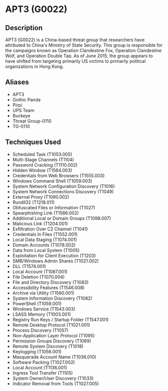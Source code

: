 # APT3 (G0022)

## Description
APT3 (G0022) is a China-based threat group that researchers have attributed to China's Ministry of State Security. This group is responsible for the campaigns known as Operation Clandestine Fox, Operation Clandestine Wolf, and Operation Double Tap. As of June 2015, the group appears to have shifted from targeting primarily US victims to primarily political organizations in Hong Kong.

## Aliases
- APT3
- Gothic Panda
- Pirpi
- UPS Team
- Buckeye
- Threat Group-0110
- TG-0110

## Techniques Used
- Scheduled Task (T1053.005)
- Multi-Stage Channels (T1104)
- Password Cracking (T1110.002)
- Hidden Window (T1564.003)
- Credentials from Web Browsers (T1555.003)
- Windows Command Shell (T1059.003)
- System Network Configuration Discovery (T1016)
- System Network Connections Discovery (T1049)
- External Proxy (T1090.002)
- Rundll32 (T1218.011)
- Obfuscated Files or Information (T1027)
- Spearphishing Link (T1566.002)
- Additional Local or Domain Groups (T1098.007)
- Malicious Link (T1204.001)
- Exfiltration Over C2 Channel (T1041)
- Credentials In Files (T1552.001)
- Local Data Staging (T1074.001)
- Domain Accounts (T1078.002)
- Data from Local System (T1005)
- Exploitation for Client Execution (T1203)
- SMB/Windows Admin Shares (T1021.002)
- DLL (T1574.001)
- Local Account (T1087.001)
- File Deletion (T1070.004)
- File and Directory Discovery (T1083)
- Accessibility Features (T1546.008)
- Archive via Utility (T1560.001)
- System Information Discovery (T1082)
- PowerShell (T1059.001)
- Windows Service (T1543.003)
- LSASS Memory (T1003.001)
- Registry Run Keys / Startup Folder (T1547.001)
- Remote Desktop Protocol (T1021.001)
- Process Discovery (T1057)
- Non-Application Layer Protocol (T1095)
- Permission Groups Discovery (T1069)
- Remote System Discovery (T1018)
- Keylogging (T1056.001)
- Masquerade Account Name (T1036.010)
- Software Packing (T1027.002)
- Local Account (T1136.001)
- Ingress Tool Transfer (T1105)
- System Owner/User Discovery (T1033)
- Indicator Removal from Tools (T1027.005)
